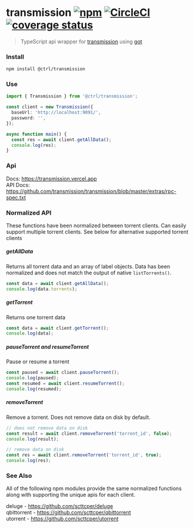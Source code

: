 # transmission [![npm](https://img.shields.io/npm/v/@ctrl/transmission.svg?maxAge=3600)](https://www.npmjs.com/package/@ctrl/transmission) [![CircleCI](https://circleci.com/gh/scttcper/transmission.svg?style=svg)](https://circleci.com/gh/scttcper/transmission) [![coverage status](https://codecov.io/gh/scttcper/transmission/branch/master/graph/badge.svg)](https://codecov.io/gh/scttcper/transmission)

> TypeScript api wrapper for [transmission](https://transmissionbt.com/) using [got](https://github.com/sindresorhus/got)

### Install

```sh
npm install @ctrl/transmission
```

### Use

```ts
import { Transmission } from '@ctrl/transmission';

const client = new Transmission({
  baseUrl: 'http://localhost:9091/',
  password: '',
});

async function main() {
  const res = await client.getAllData();
  console.log(res);
}
```

### Api

Docs: https://transmission.vercel.app   
API Docs: https://github.com/transmission/transmission/blob/master/extras/rpc-spec.txt  

### Normalized API
These functions have been normalized between torrent clients. Can easily support multiple torrent clients. See below for alternative supported torrent clients

##### getAllData
Returns all torrent data and an array of label objects. Data has been normalized and does not match the output of native `listTorrents()`.

```ts
const data = await client.getAllData();
console.log(data.torrents);
```

##### getTorrent
Returns one torrent data

```ts
const data = await client.getTorrent();
console.log(data);
```

##### pauseTorrent and resumeTorrent
Pause or resume a torrent

```ts
const paused = await client.pauseTorrent();
console.log(paused);
const resumed = await client.resumeTorrent();
console.log(resumed);
```

##### removeTorrent
Remove a torrent. Does not remove data on disk by default.

```ts
// does not remove data on disk
const result = await client.removeTorrent('torrent_id', false);
console.log(result);

// remove data on disk
const res = await client.removeTorrent('torrent_id', true);
console.log(res);
```

### See Also
All of the following npm modules provide the same normalized functions along with supporting the unique apis for each client.  

deluge - https://github.com/scttcper/deluge  
qbittorrent - https://github.com/scttcper/qbittorrent  
utorrent - https://github.com/scttcper/utorrent  
